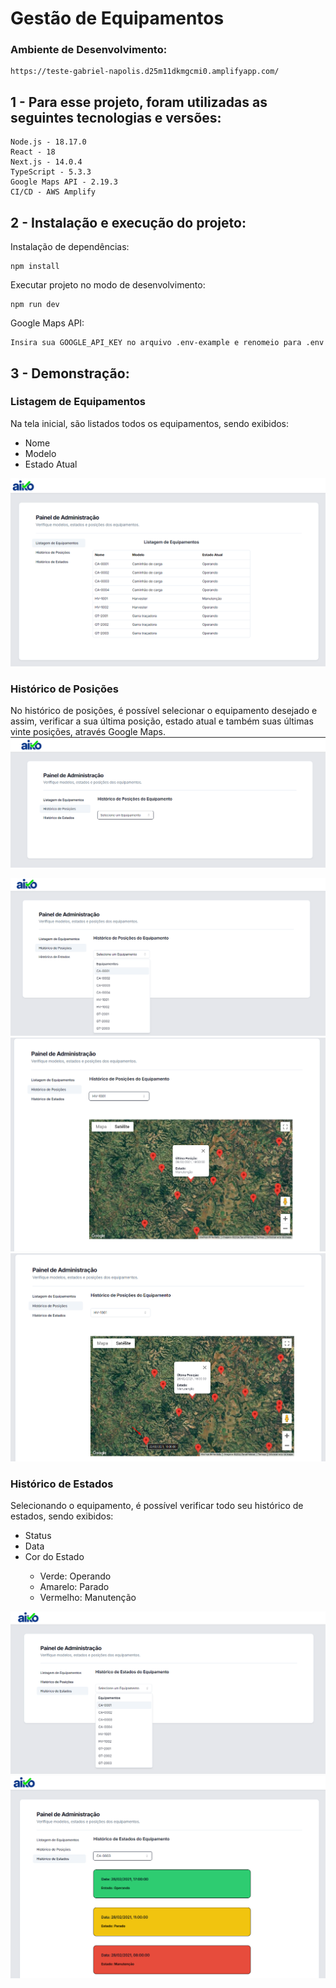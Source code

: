 # Gestão de Equipamentos

### Ambiente de Desenvolvimento: 
	
	https://teste-gabriel-napolis.d25m11dkmgcmi0.amplifyapp.com/

## 1 - Para esse projeto, foram utilizadas as seguintes tecnologias e versões:

    Node.js - 18.17.0
    React - 18
    Next.js - 14.0.4
	TypeScript - 5.3.3
	Google Maps API - 2.19.3
	CI/CD - AWS Amplify 


## 2 - Instalação e execução do projeto:

Instalação de dependências:

    npm install

Executar projeto no modo de desenvolvimento:
	
	npm run dev

Google Maps API:

	Insira sua GOOGLE_API_KEY no arquivo .env-example e renomeio para .env


## 3 - Demonstração:

### Listagem de Equipamentos

Na tela inicial, são listados todos os equipamentos, sendo exibidos:

<ul>
	<li>Nome</li>
	<li>Modelo</li>
	<li>Estado Atual</li>
</ul>

<img src="/public/img/listagem.png">

### Histórico de Posições

No histórico de posições, é possível selecionar o equipamento desejado e assim, verificar a sua última posição, estado atual e também suas últimas vinte posições, através Google Maps.
<img src="/public/img/posicoes_01.png">

<img src="/public/img/posicoes_02.png">

<img src="/public/img/posicoes_03.png">

<img src="/public/img/posicoes_04.png">

### Histórico de Estados

Selecionando o equipamento, é possível verificar todo seu histórico de estados, sendo exibidos:

<ul>
	<li>Status</li>
	<li>Data</li>
	<li>Cor do Estado</li>
	<ul>
          <li>Verde: Operando</li>
          <li>Amarelo: Parado</li>
          <li>Vermelho: Manutenção</li>
    </ul>
</ul>

<img src="/public/img/estados_01.png">

<img src="/public/img/estados_02.png">

